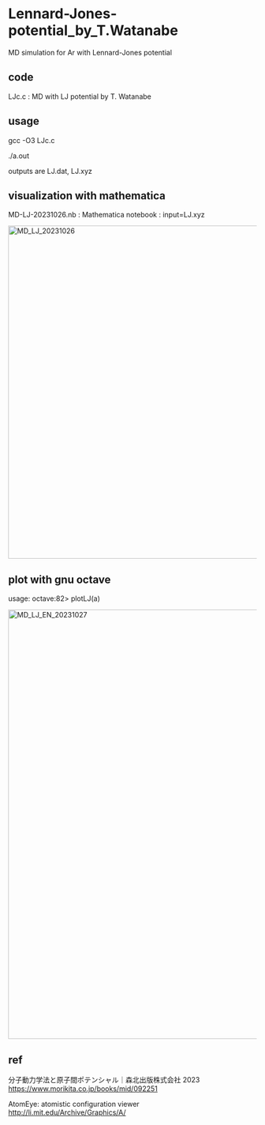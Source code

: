 # Lennard-Jones-potential_by_T.Watanabe
MD simulation for Ar with Lennard-Jones potential

## code
LJc.c : MD with LJ potential by T. Watanabe

## usage
gcc -O3 LJc.c

./a.out

outputs are LJ.dat, LJ.xyz

## visualization with mathematica

MD-LJ-20231026.nb : Mathematica notebook : input=LJ.xyz

<img width="674" alt="MD_LJ_20231026" src="https://github.com/chibaf/Lennard-Jones_potential_by_T.Watanabe/assets/1296728/70b5c9bb-7268-4ef7-97da-13d90b678e70">


## plot with gnu octave

usage: octave:82> plotLJ(a)

<img width="869" alt="MD_LJ_EN_20231027" src="https://github.com/chibaf/Lennard-Jones_potential_by_T.Watanabe/assets/1296728/e1db8a5b-ec54-4ba1-8490-6fde27afe2b5">


## ref
分子動力学法と原子間ポテンシャル｜森北出版株式会社 2023 
https://www.morikita.co.jp/books/mid/092251

AtomEye: atomistic configuration viewer http://li.mit.edu/Archive/Graphics/A/
